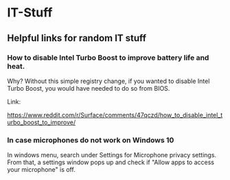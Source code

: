 # IT-Stuff
<h2>Helpful links for random IT stuff</h2>


<h3>How to disable Intel Turbo Boost to improve battery life and heat. </h3>

Why? Without this simple registry change, if you wanted to disable Intel Turbo Boost, you would have needed to do so from BIOS.

Link:

https://www.reddit.com/r/Surface/comments/47qczd/how_to_disable_intel_turbo_boost_to_improve/


<h3>In case microphones do not work on Windows 10</h3>

In windows menu, search under Settings for Microphone privacy settings. From that, a settings window pops up and check if "Allow apps to access your microphone" is off.
